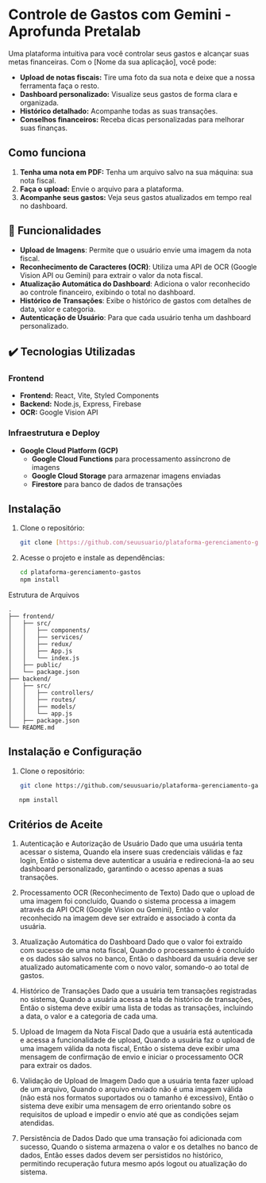 # Controle de Gastos com Gemini - Aprofunda Pretalab

Uma plataforma intuitiva para você controlar seus gastos e alcançar suas metas financeiras. Com o [Nome da sua aplicação], você pode:

- **Upload de notas fiscais:** Tire uma foto da sua nota e deixe que a nossa ferramenta faça o resto.
- **Dashboard personalizado:** Visualize seus gastos de forma clara e organizada.
- **Histórico detalhado:** Acompanhe todas as suas transações.
- **Conselhos financeiros:** Receba dicas personalizadas para melhorar suas finanças.

## Como funciona

1. **Tenha uma nota em PDF:** Tenha um arquivo salvo na sua máquina: sua nota fiscal.
2. **Faça o upload:** Envie o arquivo para a plataforma.
3. **Acompanhe seus gastos:** Veja seus gastos atualizados em tempo real no dashboard.

## 🔨 Funcionalidades

- **Upload de Imagens**: Permite que o usuário envie uma imagem da nota fiscal.
- **Reconhecimento de Caracteres (OCR)**: Utiliza uma API de OCR (Google Vision API ou Gemini) para extrair o valor da nota fiscal.
- **Atualização Automática do Dashboard**: Adiciona o valor reconhecido ao controle financeiro, exibindo o total no dashboard.
- **Histórico de Transações**: Exibe o histórico de gastos com detalhes de data, valor e categoria.
- **Autenticação de Usuário**: Para que cada usuário tenha um dashboard personalizado.

## ✔️ Tecnologias Utilizadas

### Frontend

- **Frontend:** React, Vite, Styled Components
- **Backend:** Node.js, Express, Firebase
- **OCR:** Google Vision API

### Infraestrutura e Deploy

- **Google Cloud Platform (GCP)**
  - **Google Cloud Functions** para processamento assíncrono de imagens
  - **Google Cloud Storage** para armazenar imagens enviadas
  - **Firestore** para banco de dados de transações

##

## Instalação

1. Clone o repositório:

   ```bash
   git clone [https://github.com/seuusuario/plataforma-gerenciamento-gastos.git](https://github.com/seuusuario/plataforma-gerenciamento-gastos.git)

   ```

2. Acesse o projeto e instale as dependências:
   ```bash
   cd plataforma-gerenciamento-gastos
   npm install
   ```

Estrutura de Arquivos

```
.
├── frontend/
│   ├── src/
│   │   ├── components/
│   │   ├── services/
│   │   ├── redux/
│   │   ├── App.js
│   │   └── index.js
│   ├── public/
│   └── package.json
├── backend/
│   ├── src/
│   │   ├── controllers/
│   │   ├── routes/
│   │   ├── models/
│   │   └── app.js
│   ├── package.json
└── README.md
```

## Instalação e Configuração

1. Clone o repositório:

   ```bash
   git clone https://github.com/seuusuario/plataforma-gerenciamento-gastos.git
   ```

```sh
   npm install
```

## Critérios de Aceite

1. Autenticação e Autorização de Usuário
   Dado que uma usuária tenta acessar o sistema,
   Quando ela insere suas credenciais válidas e faz login,
   Então o sistema deve autenticar a usuária e redirecioná-la ao seu dashboard personalizado, garantindo o acesso apenas a suas transações.

2. Processamento OCR (Reconhecimento de Texto)
   Dado que o upload de uma imagem foi concluído,
   Quando o sistema processa a imagem através da API OCR (Google Vision ou Gemini),
   Então o valor reconhecido na imagem deve ser extraído e associado à conta da usuária.

3. Atualização Automática do Dashboard
   Dado que o valor foi extraído com sucesso de uma nota fiscal,
   Quando o processamento é concluído e os dados são salvos no banco,
   Então o dashboard da usuária deve ser atualizado automaticamente com o novo valor, somando-o ao total de gastos.

4. Histórico de Transações
   Dado que a usuária tem transações registradas no sistema,
   Quando a usuária acessa a tela de histórico de transações,
   Então o sistema deve exibir uma lista de todas as transações, incluindo a data, o valor e a categoria de cada uma.

5. Upload de Imagem da Nota Fiscal
   Dado que a usuária está autenticada e acessa a funcionalidade de upload,
   Quando a usuária faz o upload de uma imagem válida da nota fiscal,
   Então o sistema deve exibir uma mensagem de confirmação de envio e iniciar o processamento OCR para extrair os dados.

6. Validação de Upload de Imagem
   Dado que a usuária tenta fazer upload de um arquivo,
   Quando o arquivo enviado não é uma imagem válida (não está nos formatos suportados ou o tamanho é excessivo),
   Então o sistema deve exibir uma mensagem de erro orientando sobre os requisitos de upload e impedir o envio até que as condições sejam atendidas.

7. Persistência de Dados
   Dado que uma transação foi adicionada com sucesso,
   Quando o sistema armazena o valor e os detalhes no banco de dados,
   Então esses dados devem ser persistidos no histórico, permitindo recuperação futura mesmo após logout ou atualização do sistema.